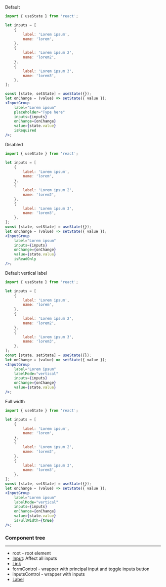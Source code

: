 Default

```jsx
import { useState } from 'react';

let inputs = [
    {
        label: 'Lorem ipsum',
        name: 'lorem',
    },
    {
        label: 'Lorem ipsum 2',
        name: 'lorem2',
    },
    {
        label: 'Lorem ipsum 3',
        name: 'lorem3',
    },
];

const [state, setState] = useState({});
let onChange = (value) => setState({ value });
<InputGroup
    label="Lorem ipsum"
    placeholder="Type here"
    inputs={inputs}
    onChange={onChange}
    value={state.value}
    isRequired
/>;
```

Disabled

```jsx
import { useState } from 'react';

let inputs = [
    {
        label: 'Lorem ipsum',
        name: 'lorem',
    },
    {
        label: 'Lorem ipsum 2',
        name: 'lorem2',
    },
    {
        label: 'Lorem ipsum 3',
        name: 'lorem3',
    },
];
const [state, setState] = useState({});
let onChange = (value) => setState({ value });
<InputGroup
    label="Lorem ipsum"
    inputs={inputs}
    onChange={onChange}
    value={state.value}
    isReadOnly
/>;
```

Default vertical label

```jsx
import { useState } from 'react';

let inputs = [
    {
        label: 'Lorem ipsum',
        name: 'lorem',
    },
    {
        label: 'Lorem ipsum 2',
        name: 'lorem2',
    },
    {
        label: 'Lorem ipsum 3',
        name: 'lorem3',
    },
];
const [state, setState] = useState({});
let onChange = (value) => setState({ value });
<InputGroup
    label="Lorem ipsum"
    labelMode="vertical"
    inputs={inputs}
    onChange={onChange}
    value={state.value}
/>;
```

Full width

```jsx
import { useState } from 'react';

let inputs = [
    {
        label: 'Lorem ipsum',
        name: 'lorem',
    },
    {
        label: 'Lorem ipsum 2',
        name: 'lorem2',
    },
    {
        label: 'Lorem ipsum 3',
        name: 'lorem3',
    },
];
const [state, setState] = useState({});
let onChange = (value) => setState({ value });
<InputGroup
    label="Lorem ipsum"
    labelMode="vertical"
    inputs={inputs}
    onChange={onChange}
    value={state.value}
    isFullWidth={true}
/>;
```

### Component tree

---

-   root - root element
-   [Input](#/Forms?id=input): Affect all inputs
-   [Link](/#/General?id=link)
-   formControl - wrapper with principal input and toggle inputs button
-   inputsControl - wrapper with inputs
-   [Label](#/Forms?id=label)
